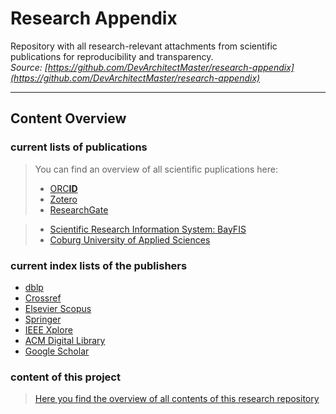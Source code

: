 # Research Appendix
Repository with all research-relevant attachments from scientific publications for reproducibility and transparency.  
*Source: [https://github.com/DevArchitectMaster/research-appendix](https://github.com/DevArchitectMaster/research-appendix)*

---


## Content Overview



### current lists of publications

> You can find an overview of all scientific puplications here:
  > * [ORC**ID**](https://orcid.org/0000-0001-7382-8333)
  > * [Zotero](https://www.zotero.org/fboeck)
  > * [ResearchGate](https://www.researchgate.net/profile/Felix-Boeck)


  > * [Scientific Research Information System: BayFIS](https://forschung.hs-coburg.de/de/person/2073)
  > * [Coburg University of Applied Sciences](https://www.hs-coburg.de/boeck)


### current index lists of the publishers

* [dblp](https://dblp.uni-trier.de/pid/259/3517.html)
* [Crossref](https://search.crossref.org/?q=Felix%20B%C3%B6ck)
* [Elsevier Scopus](https://www.scopus.com/authid/detail.uri?authorId=57215432483)
* [Springer](#)
* [IEEE Xplore](#)
* [ACM Digital Library](#)
* [Google Scholar](https://scholar.google.de/citations?user=YbAldy0AAAAJ)



### content of this project

> [Here you find the overview of all contents of this research repository](content.md)